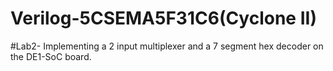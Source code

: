# Verilog-5CSEMA5F31C6(Cyclone II)
#Lab2- Implementing a 2 input multiplexer and a 7 segment hex decoder on the DE1-SoC board.
